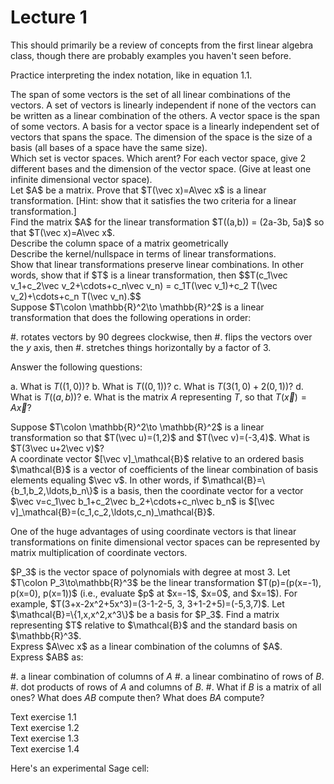 # Lecture 1

This should primarily be a review of concepts from the first linear algebra class, though there are probably examples you haven't seen before.

Practice interpreting the index notation, like in equation 1.1.

<div class="definition"> The <span class="term">span</span> of some
vectors is the set of all linear combinations of the vectors.  A set
of vectors is <span class="term">linearly independent</span> if none
of the vectors can be written as a linear combination of the others.
A <span class="term">vector space</span> is the span of some vectors.
A <span class="term">basis</span> for a vector space is a linearly
independent set of vectors that spans the space.  The <span
class="term">dimension</span> of the space is the size of a basis (all
bases of a space have the same size).  </div>

<div class="exercise">
    Which set is vector spaces.  Which arent?  For each vector space, give 2 different bases and the dimension of the vector space.  (Give at least one infinite dimensional vector space).
</div>

<div class="exercise">
    Let $A$ be a matrix.  Prove that $T(\vec x)=A\vec x$ is a linear transformation.  [Hint: show that it satisfies the two criteria for a linear transformation.]
</div>

<div class="exercise">
Find the matrix $A$ for the linear transformation $T((a,b)) = (2a-3b, 5a)$ so that $T(\vec x)=A\vec x$.
</div>

<div class="exercise">
    Describe the column space of a matrix geometrically
</div>

<div class="exercise">
    Describe the kernel/nullspace in terms of linear transformations.
</div>

<div class="exercise">
Show that linear transformations preserve linear combinations.  In other words, show that if $T$ is a linear transformation, then 
$$T(c_1\vec v_1+c_2\vec v_2+\cdots+c_n\vec v_n) = c_1T(\vec v_1)+c_2 T(\vec v_2)+\cdots+c_n T(\vec v_n).$$
</div>

<div class="exercise">
Suppose $T\colon \mathbb{R}^2\to \mathbb{R}^2$ is a linear transformation that does the following operations in order:

#. rotates vectors by 90 degrees clockwise, then
#. flips the vectors over the $y$ axis, then
#. stretches things horizontally by a factor of 3.

Answer the following questions:

a. What is $T((1,0))$?
b. What is $T((0,1))$?
c. What is $T(3(1,0)+2(0,1))$?
d. What is $T((a,b))$?
e. What is the matrix $A$ representing $T$, so that $T(\vec x)=A\vec x$?

</div>

<div class="exercise">
Suppose $T\colon \mathbb{R}^2\to \mathbb{R}^2$ is a linear transformation so that $T(\vec u)=(1,2)$ and $T(\vec v)=(-3,4)$.  What is $T(3\vec u+2\vec v)$?
</div>

<div class="definition"> A <span class="term">coordinate vector</span>
$[\vec v]_\mathcal{B}$ relative to an ordered basis $\mathcal{B}$ is a
vector of coefficients of the linear combination of basis elements
equaling $\vec v$.  In other words, if
$\mathcal{B}=\{b_1,b_2,\ldots,b_n\}$ is a basis, then the coordinate
vector for a vector $\vec v=c_1\vec b_1+c_2\vec b_2+\cdots+c_n\vec
b_n$ is $[\vec v]_\mathcal{B}=(c_1,c_2,\ldots,c_n)_\mathcal{B}$.  </div>

One of the huge advantages of using coordinate vectors is that linear
transformations on finite dimensional vector spaces can be represented
by matrix multiplication of coordinate vectors.

<div class="exercise">
$P_3$ is the vector space of polynomials with degree at most 3.  Let $T\colon P_3\to\mathbb{R}^3$ be the linear transformation $T(p)=(p(x=-1), p(x=0), p(x=1))$ (i.e., evaluate $p$ at $x=-1$, $x=0$, and $x=1$).  For example, $T(3+x-2x^2+5x^3)=(3-1-2-5, 3, 3+1-2+5)=(-5,3,7)$.  Let $\mathcal{B}=\{1,x,x^2,x^3\}$ be a basis for $P_3$.  Find a matrix representing $T$ relative to $\mathcal{B}$ and the standard basis on $\mathbb{R}^3$.
</div>

<div class="exercise">
Express $A\vec x$ as a linear combination of the columns of $A$.
</div>

<div class="exercise">
Express $AB$ as:

#. a linear combination of columns of $A$
#. a linear combinatino of rows of $B$.
#. dot products of rows of $A$ and columns of $B$.
#. What if $B$ is a matrix of all ones?  What does $AB$ compute then?  What does $BA$ compute?

</div>
    
<div class="exercise">
Text exercise 1.1
</div>

<div class="exercise">
Text exercise 1.2
</div>

<div class="exercise">
Text exercise 1.3
</div>

<div class="exercise">
Text exercise 1.4
</div>


Here's an experimental Sage cell:

<div class="mysagecell"><script type="application/sage">
@interact 
def f(n=(0,1)):
    print n
</script>
</div>


